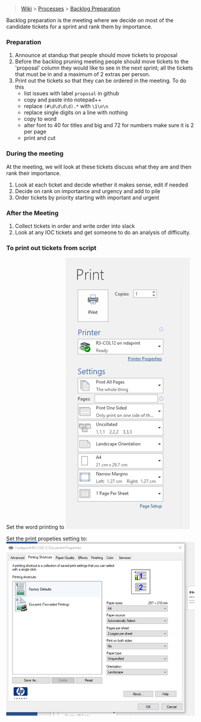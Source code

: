 > [Wiki](Home) > [Processes](Processes) > [Backlog Preparation](Backlog-Preparation)

Backlog preparation is the meeting where we decide on most of the candidate tickets for a sprint and rank them by importance.

### Preparation

1. Announce at standup that people should move tickets to proposal
1. Before the backlog pruning meeting people should move tickets to the 'proposal' column they would like to see in the next sprint; all the tickets that must be in and a maximum of 2 extras per person. 
1. Print out the tickets so that they can be ordered in the meeting. To do this
    - list issues with label `proposal` in github
    - copy and paste into notepad++
    - replace `(#\d\d\d\d).*` with `\1\n\n`
    - replace single digits on a line with nothing
    - copy to word
    - alter font to 40 for titles and big and 72 for numbers make sure it is 2 per page 
    - print and cut

### During the meeting

At the meeting, we will look at these tickets discuss what they are and then rank their importance. 

1. Look at each ticket and decide whether it makes sense, edit if needed
1. Decide on rank on importance and urgency and add to pile
1. Order tickets by priority starting with important and urgent

### After the Meeting

1. Collect tickets in order and write order into slack
1. Look at any IOC tickets and get someone to do an analysis of difficulty.



### To print out tickets from script

Set the word printing to 
![printer settings word](processes\printer_settings_word.png)

Set the print propeties setting to:
![printer settings printer](processes\printer_settings_printer.png)
